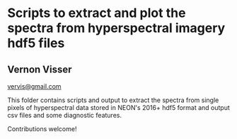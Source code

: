 # Scripts to extract and plot the spectra from hyperspectral imagery hdf5 files
## Vernon Visser

vervis@gmail.com

This folder contains scripts and output to extract the spectra from single pixels of hyperspectral data stored in NEON's 2016+ hdf5 format and output csv files and some diagnostic features.

Contributions welcome!
